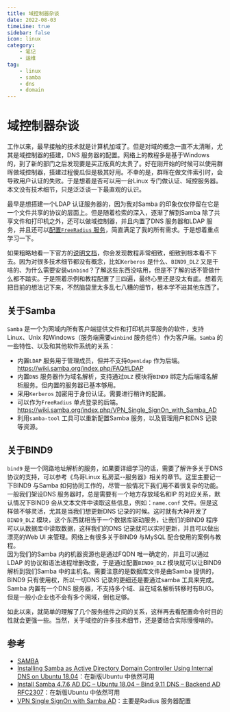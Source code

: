 ```yaml
---
title: 域控制器杂谈 
date: 2022-08-03
timeLine: true
sidebar: false  
icon: linux
category:  
    - 笔记  
    - 运维      
tag:   
    - linux  
    - samba  
    - dns  
    - domain
---    
```


# 域控制器杂谈  

工作以来，最早接触的技术就是计算机加域了。但是对域的概念一直不太清晰，尤其是域控制器的搭建，DNS 服务器的配置。网络上的教程多是基于Windows 的，到了新的部门之后发现要是买正版真的太贵了。好在刚开始的时候可以使用群晖做域控制器，搭建过程傻瓜但是极其好用。不幸的是，群晖在做文件索引时，会导致用户认证的失败。于是想着是否可以用一台Linux 专门做认证、域控服务器。本文没有技术细节，只是泛泛谈一下最直观的认识。    

最早是想搭建一个LDAP 认证服务器的，因为我对Samba 的印象仅仅停留在它是一个文件共享的协议的层面上。但是随着检索的深入，逐渐了解到Samba 除了共享文件和打印机之外，还可以做域控制器，并且内置了DNS 服务器和LDAP 服务，并且还可以[配置`FreeRadius` 服务](https://wiki.samba.org/index.php/VPN_Single_SignOn_with_Samba_AD)，简直满足了我的所有需求。于是想着重点学习一下。

如果粗略地看一下官方的[说明文档](https://wiki.samba.org/index.php/Main_Page)，你会发现教程非常细致，细致到根本看不下去。因为对很多技术细节都没有概念，比如`Kerberos` 是什么、`BIND9_DLZ` 又是干啥的、为什么需要安装`winbind`？了解这些东西没啥用，但是不了解的话不管做什么都不踏实。于是照着示例和教程配置了三四遍，最终心里还是没太有底。想着先把目前的想法记下来，不然脑袋里太多乱七八糟的细节，根本学不进其他东西了。  

## 关于Samba  
`Samba` 是一个为网域内所有客户端提供文件和打印机共享服务的软件，支持Linux、Unix 和Windows（服务端需要`winbind` 服务组件）作为客户端。`Samba` 的一些特性、以及和其他软件系统的关系：  
- 内置`LDAP` 服务用于管理成员，但并不支持`OpenLdap` 作为后端。<https://wiki.samba.org/index.php/FAQ#LDAP>  
- 内置`DNS` 服务器作为域名解析，支持通过`DLZ` 模块将`BIND9` 绑定为后端域名解析服务。但内置的服务器已基本够用。  
- 采用`Kerberos` 加密用于身份认证。需要进行稍许的配置。    
- 可以作为`FreeRadius` 单点登录的后端。<https://wiki.samba.org/index.php/VPN_Single_SignOn_with_Samba_AD>  
- 利用`samba-tool` 工具可以重新配置Samba 服务，以及管理用户和DNS 记录等资源。


## 关于BIND9  

`bind9` 是一个网路地址解析的服务，如果要详细学习的话，需要了解许多关于DNS 协议的支持，可以参考《鸟哥Linux 私房菜--服务器》相关的章节。这里主要记一下BIND9 与Samba 如何协同工作的，尽管一般情况下我们用不着很复杂的功能。  
一般我们架设DNS 服务器时，总是需要有一个地方存放域名和IP 的对应关系，默认情况下BIND9 会从文本文件中读取这些信息，例如：`name.conf` 文件。但是这样做不够灵活，尤其是当我们想更新DNS 记录的时候。这时就有大神开发了`BIND9_DLZ` 模块，这个东西就相当于一个数据库驱动服务，让我们的BIND9 程序可以从数据库中读取数据，这样我们的DNS 记录就可以实时更新，并且可以做出漂亮的Web UI 来管理。网络上有很多关于BIND9 与MySQL 配合使用的案例与教程。  
因为我们的Samba 内的机器资源也是通过FQDN 唯一确定的，并且可以通过LDAP 的协议和语法进程增删改查，于是通过配置`BIND9_DLZ` 模块就可以让BIND9 解析到我们Samba 中的主机名。需要注意的是数据库文件是由Samba 提供的，BIND9 只有使用权，所以一切DNS 记录的更细还是要通过samba 工具来完成。  
Samba 内置有一个DNS 服务器，不支持多个域、且在域名解析转移时有BUG。但是一般小企业也不会有多个网域，倒也足够。


如此以来，就简单的理解了几个服务组件之间的关系，这样再去看配置命令时目的性就会更强一些。当然，关于域控的许多技术细节，还是要结合实际慢慢啃的。  

## 参考  
- [SAMBA](https://www.jianshu.com/p/15893eece2ee)  
- [Installing Samba as Active Directory Domain Controller Using Internal DNS on Ubuntu 18.04](http://biroinfotek.com/installing-samba-as-active-directory-domain-controller-using-internal-dns-on-ubuntu-18-04/)：在新版Ubuntu 中依然可用    
- [Install Samba 4.7.6 AD DC – Ubuntu 18.04 – Bind 9.11 DNS – Backend AD RFC2307](http://biroinfotek.com/install-samba-4-7-6-ad-dc-ubuntu-18-04-bind-9-11-dns-backend-ad-rfc2307/)：在新版Ubuntu 中依然可用  
- [VPN Single SignOn with Samba AD](https://wiki.samba.org/index.php/VPN_Single_SignOn_with_Samba_AD)：主要是Radius 服务器配置  